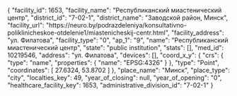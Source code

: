 {
    "facility_id": 1653,
    "facility_name": "Республиканский миастенический центр",
    "district_id": "7-02-1",
    "district_name": "Заводской район, Минск",
    "facility_url": "https:\/\/neuro.by\/podrazdeleniya\/konsultativno-poliklinicheskoe-otdelenie1\/miastenicheskij-centr.html",
    "facility_address": "ул. Филатова",
    "facility_type": "0",
    "ap_1": "9",
    "name": "Республиканский миастенический центр",
    "state": "public institution",
    "stats": [],
    "med_id": 10219546,
    "address": "ул. Филатова",
    "devices": [],
    "coord_x_y": {
        "crs": {
            "type": "name",
            "properties": {
                "name": "EPSG:4326"
            }
        },
        "type": "Point",
        "coordinates": [
            27.6324,
            53.8702
        ]
    },
    "place_name": "Минск",
    "place_type": "city",
    "localties_key": 49,
    "year_of_closing": null,
    "year_of_opening": "0",
    "healthcare_facility_key": 1653,
    "administrative_division_id": "7-02-1"
}